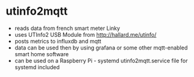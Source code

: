 # utinfo2mqtt

- reads data from french smart meter Linky
- uses UTInfo2 USB Module from http://hallard.me/utinfo/
- posts metrics to influxdb and mqtt
- data can be used then by using grafana or some other mqtt-enabled smart home software
- can be used on a Raspberry Pi - systemd utinfo2mqtt.service file for systemd included

